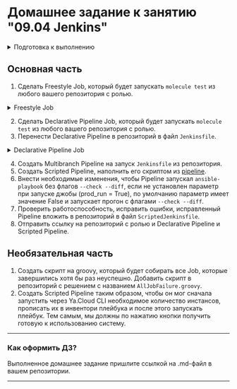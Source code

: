 # Домашнее задание к занятию "09.04 Jenkins"

<details>
<summary>Подготовка к выполнению</summary>

## Подготовка к выполнению

1. Создать 2 VM: для jenkins-master и jenkins-agent.

В качестве VM используется две виртуальные машины: [Centos 7/4VCPU/4GB RAM](./Centos7/ReadMe.md), так же VM можно создать через [terraform](./terraform/)

2. Установить jenkins при помощи [playbook](./infrastructure)'a.

```bash
ansible-playbook -i inventory/cicd/stage.yml site.yml
```

3. Запустить и проверить работоспособность.

http://{jenkins_ip}:8080

4. Сделать первоначальную настройку.

</details>

## Основная часть

1. Сделать Freestyle Job, который будет запускать `molecule test` из любого вашего репозитория с ролью.

<details>
<summary>Freestyle Job</summary>

![FreeStyle Job 1](./src/Screenshot1.png)

![FreeStyle Job 2](./src/Screenshot2.png)

</details>


2. Сделать Declarative Pipeline Job, который будет запускать `molecule test` из любого вашего репозитория с ролью.
3. Перенести Declarative Pipeline в репозиторий в файл `Jenkinsfile`.


<details>
<summary>Declarative Pipeline Job</summary>

![Declarative Pipeline Job 1](./src/Screenshot3.png)

![Declarative Pipeline Job 2](./src/Screenshot4.png)


[![Jenkins File](https://github.com/Ingvar78/vector-role/blob/main/Jenkinsfile)]

<!-- MARKDOWN-AUTO-DOCS:START (CODE:src=https://github.com/Ingvar78/vector-role/blob/main/Jenkinsfile) -->
<!-- MARKDOWN-AUTO-DOCS:END -->

</details>

4. Создать Multibranch Pipeline на запуск `Jenkinsfile` из репозитория.
5. Создать Scripted Pipeline, наполнить его скриптом из [pipeline](./pipeline).
6. Внести необходимые изменения, чтобы Pipeline запускал `ansible-playbook` без флагов `--check --diff`, если не установлен параметр при запуске джобы (prod_run = True), по умолчанию параметр имеет значение False и запускает прогон с флагами `--check --diff`.
7. Проверить работоспособность, исправить ошибки, исправленный Pipeline вложить в репозиторий в файл `ScriptedJenkinsfile`.
8. Отправить ссылку на репозиторий с ролью и Declarative Pipeline и Scripted Pipeline.

## Необязательная часть

1. Создать скрипт на groovy, который будет собирать все Job, которые завершились хотя бы раз неуспешно. Добавить скрипт в репозиторий с решением с названием `AllJobFailure.groovy`.
2. Создать Scripted Pipeline таким образом, чтобы он мог сначала запустить через Ya.Cloud CLI необходимое количество инстансов, прописать их в инвентори плейбука и после этого запускать плейбук. Тем самым, мы должны по нажатию кнопки получить готовую к использованию систему.

---

### Как оформить ДЗ?

Выполненное домашнее задание пришлите ссылкой на .md-файл в вашем репозитории.

---
